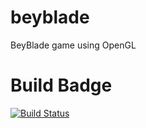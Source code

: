# beyblade
BeyBlade game using OpenGL

# Build Badge
[![Build Status](https://travis-ci.org/ParthKolekar/beyblade.svg?branch=master)](https://travis-ci.org/ParthKolekar/beyblade)
